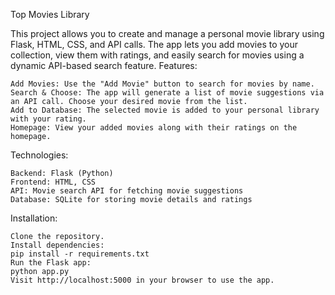 Top Movies Library

This project allows you to create and manage a personal movie library using Flask, HTML, CSS, and API calls. The app lets you add movies to your collection, view them with ratings, and easily search for movies using a dynamic API-based search feature.
Features:

    Add Movies: Use the "Add Movie" button to search for movies by name.
    Search & Choose: The app will generate a list of movie suggestions via an API call. Choose your desired movie from the list.
    Add to Database: The selected movie is added to your personal library with your rating.
    Homepage: View your added movies along with their ratings on the homepage.

Technologies:

    Backend: Flask (Python)
    Frontend: HTML, CSS
    API: Movie search API for fetching movie suggestions
    Database: SQLite for storing movie details and ratings

Installation:

    Clone the repository.
    Install dependencies:
    pip install -r requirements.txt
    Run the Flask app:
    python app.py
    Visit http://localhost:5000 in your browser to use the app.
